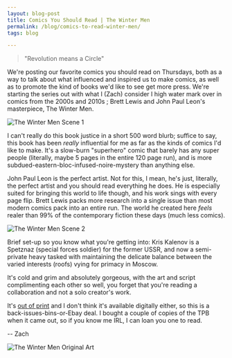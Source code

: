 ```yaml
---
layout: blog-post
title: Comics You Should Read | The Winter Men
permalink: /blog/comics-to-read-winter-men/
tags: blog

---
```


> "Revolution means a Circle"

We're posting our favorite comics you should read on Thursdays, both as a way to talk about what influenced and inspired us to make comics, as well as to promote the kind of books we'd like to see get more press. We're starting the series out with what I (Zach) consider I high water mark over in comics from the 2000s and 2010s ; Brett Lewis and John Paul Leon's masterpiece, The Winter Men. ⁠

<!--more-->

![The Winter Men Scene 1]({{site.baseurl}}/assets/blog/wintermen-1.jpg)

I can't really do this book justice in a short 500 word blurb; suffice to say, this book has been *really* influential for me as far as the kinds of comics I'd like to make. It's a slow-burn "superhero" comic that barely has any super people (literally, maybe 5 pages in the entire 120 page run), and is more subdued-eastern-bloc-infused-noire-mystery than anything else.

John Paul Leon is the perfect artist. Not for this, I mean, he's just, literally, the perfect artist and you should read everything he does. He is especially suited for bringing this world to life though, and his work sings with every page flip. Brett Lewis packs more research into a single issue than most modern comics pack into an entire run. The world he created here *feels* realer than 99% of the contemporary fiction these days (much less comics).

![The Winter Men Scene 2]({{site.baseurl}}/assets/blog/wintermen-2.jpg)

Brief set-up so you know what you're getting into: Kris Kalenov is a Spetznaz (special forces soldier) for the former USSR, and now a semi-private heavy tasked with maintaining the delicate balance between the varied interests (roofs) vying for primacy in Moscow.

It's cold and grim and absolutely gorgeous, with the art and script complimenting each other so well, you forget that you're reading a collaboration and not a solo creator's work. ⁠

It's <a href="https://www.amazon.com/Winter-Men-Brett-Lewis/dp/1401225268/ref=sr_1_1?keywords=the+winter+men+comic&qid=1578679058&sr=8-1">out of print</a> and I don't think it's available digitally either, so this is a back-issues-bins-or-Ebay deal. I bought a couple of copies of the TPB when it came out, so if you know me IRL, I can loan you one to read.⁠


-- Zach

![The Winter Men Original Art]({{site.baseurl}}/assets/blog/wintermen-3.jpg)
